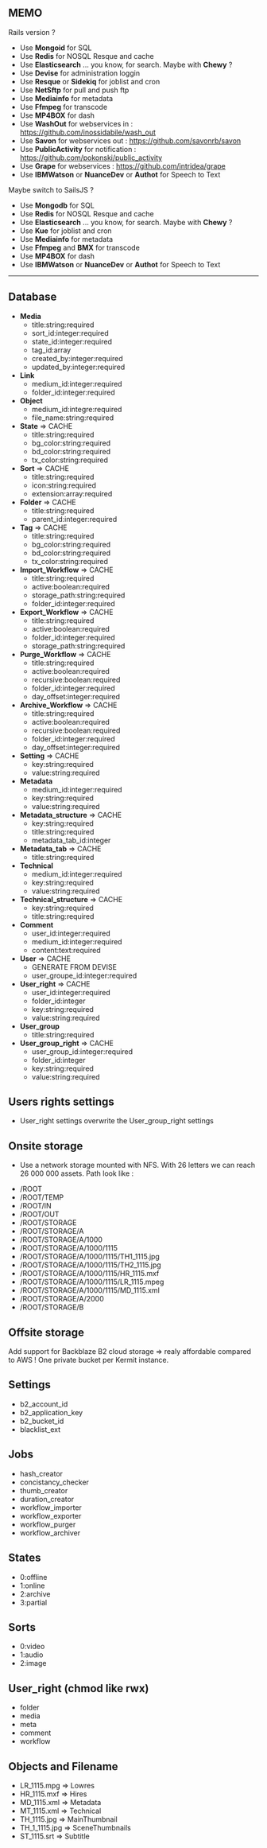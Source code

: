 ## MEMO
Rails version ? 
- Use **Mongoid** for SQL
- Use **Redis** for NOSQL Resque and cache
- Use **Elasticsearch** ... you know, for search. Maybe with **Chewy** ?
- Use **Devise** for administration loggin
- Use **Resque** or **Sidekiq** for joblist and cron
- Use **NetSftp** for pull and push ftp
- Use **Mediainfo** for metadata
- Use **Ffmpeg** for transcode
- Use **MP4BOX** for dash
- Use **WashOut** for webservices in : https://github.com/inossidabile/wash_out
- Use **Savon** for webservices out : https://github.com/savonrb/savon
- Use **PublicActivity** for notification : https://github.com/pokonski/public_activity
- Use **Grape** for webservices : https://github.com/intridea/grape
- Use **IBMWatson** or **NuanceDev** or **Authot** for Speech to Text 
 
Maybe switch to SailsJS ? 
- Use **Mongodb** for SQL
- Use **Redis** for NOSQL Resque and cache
- Use **Elasticsearch** ... you know, for search. Maybe with **Chewy** ?
- Use **Kue** for joblist and cron
- Use **Mediainfo** for metadata
- Use **Ffmpeg** and **BMX**  for transcode
- Use **MP4BOX** for dash
- Use **IBMWatson** or **NuanceDev** or **Authot** for Speech to Text 

----------------

## Database
* **Media** 
	* title:string:required
	* sort_id:integer:required
	* state_id:integer:required
	* tag_id:array
	* created_by:integer:required 
	* updated_by:integer:required
* **Link**
	* medium_id:integer:required
	* folder_id:integer:required
* **Object**
	* medium_id:integre:required
	* file_name:string:required
* **State** => CACHE
	* title:string:required
	* bg_color:string:required
	* bd_color:string:required
	* tx_color:string:required
* **Sort** => CACHE
	* title:string:required
	* icon:string:required
	* extension:array:required
* **Folder** => CACHE
	* title:string:required
	* parent_id:integer:required
* **Tag** => CACHE
	* title:string:required
	* bg_color:string:required
	* bd_color:string:required
	* tx_color:string:required
* **Import_Workflow** => CACHE
	* title:string:required
	* active:boolean:required
	* storage_path:string:required
	* folder_id:integer:required
* **Export_Workflow** => CACHE
	* title:string:required
	* active:boolean:required
	* folder_id:integer:required
	* storage_path:string:required
* **Purge_Workflow** => CACHE
	* title:string:required
	* active:boolean:required
	* recursive:boolean:required
	* folder_id:integer:required
	* day_offset:integer:required
* **Archive_Workflow** => CACHE
	* title:string:required
	* active:boolean:required
	* recursive:boolean:required
	* folder_id:integer:required
	* day_offset:integer:required
* **Setting** => CACHE
	* key:string:required
	* value:string:required
* **Metadata** 
	* medium_id:integer:required
	* key:string:required
	* value:string:required
* **Metadata_structure** => CACHE
	* key:string:required
	* title:string:required
	* metadata_tab_id:integer
* **Metadata_tab** => CACHE
	* title:string:required
* **Technical**
	* medium_id:integer:required
	* key:string:required
	* value:string:required
* **Technical_structure** => CACHE
	* key:string:required
	* title:string:required
* **Comment**
	* user_id:integer:required
	* medium_id:integer:required
	* content:text:required
* **User** => CACHE
	* GENERATE FROM DEVISE
	* user_groupe_id:integer:required
* **User_right** => CACHE
	* user_id:integer:required
	* folder_id:integer
	* key:string:required
	* value:string:required
* **User_group**
	* title:string:required
* **User_group_right** => CACHE
	* user_group_id:integer:required
	* folder_id:integer
	* key:string:required
	* value:string:required

## Users rights settings
- User_right settings overwrite the User_group_right settings

## Onsite storage
- Use a network storage mounted with NFS. With 26 letters we can reach 26 000 000 assets. Path look like :

* /ROOT
* /ROOT/TEMP
* /ROOT/IN
* /ROOT/OUT
* /ROOT/STORAGE
* /ROOT/STORAGE/A
* /ROOT/STORAGE/A/1000
* /ROOT/STORAGE/A/1000/1115
* /ROOT/STORAGE/A/1000/1115/TH1_1115.jpg
* /ROOT/STORAGE/A/1000/1115/TH2_1115.jpg
* /ROOT/STORAGE/A/1000/1115/HR_1115.mxf
* /ROOT/STORAGE/A/1000/1115/LR_1115.mpeg
* /ROOT/STORAGE/A/1000/1115/MD_1115.xml
* /ROOT/STORAGE/A/2000
* /ROOT/STORAGE/B

## Offsite storage
Add support for Backblaze B2 cloud storage => realy affordable compared to AWS !
One private bucket per Kermit instance.

## Settings
- b2_account_id
- b2_application_key
- b2_bucket_id
- blacklist_ext

## Jobs
- hash_creator
- concistancy_checker
- thumb_creator
- duration_creator
- workflow_importer
- workflow_exporter
- workflow_purger
- workflow_archiver

## States
- 0:offline
- 1:online
- 2:archive
- 3:partial

## Sorts
- 0:video
- 1:audio
- 2:image

## User_right (chmod like rwx)
- folder
- media
- meta
- comment
- workflow

## Objects and Filename
- LR_1115.mpg => Lowres
- HR_1115.mxf => Hires
- MD_1115.xml => Metadata
- MT_1115.xml => Technical
- TH_1115.jpg => MainThumbnail
- TH_1_1115.jpg => SceneThumbnails
- ST_1115.srt => Subtitle
